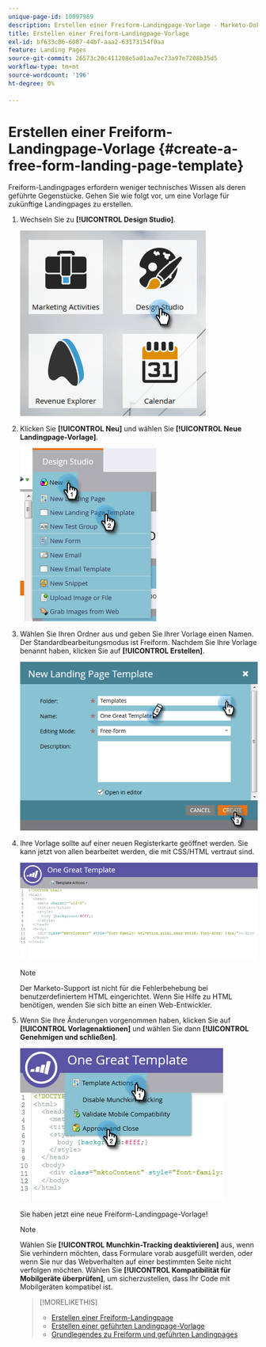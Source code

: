 ```yaml
---
unique-page-id: 10097969
description: Erstellen einer Freiform-Landingpage-Vorlage - Marketo-Dokumente - Produktdokumentation
title: Erstellen einer Freiform-Landingpage-Vorlage
exl-id: bf633c86-6087-44bf-aaa2-63173154f0aa
feature: Landing Pages
source-git-commit: 26573c20c411208e5a01aa7ec73a97e7208b35d5
workflow-type: tm+mt
source-wordcount: '196'
ht-degree: 0%

---
```


# Erstellen einer Freiform-Landingpage-Vorlage {#create-a-free-form-landing-page-template}

Freiform-Landingpages erfordern weniger technisches Wissen als deren geführte Gegenstücke. Gehen Sie wie folgt vor, um eine Vorlage für zukünftige Landingpages zu erstellen.

1. Wechseln Sie zu **[!UICONTROL Design Studio]**.

   ![](assets/one.png)

1. Klicken Sie **[!UICONTROL Neu]** und wählen Sie **[!UICONTROL Neue Landingpage-Vorlage]**.

   ![](assets/two.png)

1. Wählen Sie Ihren Ordner aus und geben Sie Ihrer Vorlage einen Namen. Der Standardbearbeitungsmodus ist Freiform. Nachdem Sie Ihre Vorlage benannt haben, klicken Sie auf **[!UICONTROL Erstellen]**.

   ![](assets/three.png)

1. Ihre Vorlage sollte auf einer neuen Registerkarte geöffnet werden. Sie kann jetzt von allen bearbeitet werden, die mit CSS/HTML vertraut sind.

   ![](assets/four.png)

   >[!NOTE]
   >
   >Der Marketo-Support ist nicht für die Fehlerbehebung bei benutzerdefiniertem HTML eingerichtet. Wenn Sie Hilfe zu HTML benötigen, wenden Sie sich bitte an einen Web-Entwickler.

1. Wenn Sie Ihre Änderungen vorgenommen haben, klicken Sie auf **[!UICONTROL Vorlagenaktionen]** und wählen Sie dann **[!UICONTROL Genehmigen und schließen]**.

   ![](assets/five.png)

   Sie haben jetzt eine neue Freiform-Landingpage-Vorlage!

   >[!NOTE]
   >
   >Wählen Sie **[!UICONTROL Munchkin-Tracking deaktivieren]** aus, wenn Sie verhindern möchten, dass Formulare vorab ausgefüllt werden, oder wenn Sie nur das Webverhalten auf einer bestimmten Seite nicht verfolgen möchten.
   >Wählen Sie **[!UICONTROL Kompatibilität für Mobilgeräte überprüfen]**, um sicherzustellen, dass Ihr Code mit Mobilgeräten kompatibel ist.

   >[!MORELIKETHIS]
   >
   >* [Erstellen einer Freiform-Landingpage](/help/marketo/product-docs/demand-generation/landing-pages/free-form-landing-pages/create-a-free-form-landing-page.md)
   >* [Erstellen einer geführten Landingpage-Vorlage](/help/marketo/product-docs/demand-generation/landing-pages/landing-page-templates/create-a-guided-landing-page-template.md)
   >* [Grundlegendes zu Freiform und geführten Landingpages](/help/marketo/product-docs/demand-generation/landing-pages/understanding-landing-pages/understanding-free-form-vs-guided-landing-pages.md)
